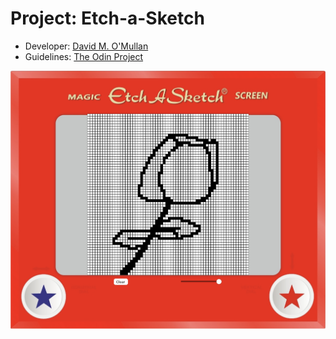 # Project: Etch-a-Sketch
- Developer: [David M. O'Mullan](https://github.com/davidomullan)
- Guidelines: [The Odin Project](https://www.theodinproject.com/lessons/foundations-etch-a-sketch)

![Etch-a-Sketch](images/flower-sketch.png)